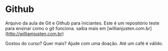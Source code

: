 # Github

Arquivo da aula de Git e Github para iniciantes.
Este é um repositório teste para ensinar como o git funciona. 
saiba mais em [willianjusten.com.br] (http://williamjusten.com.br)

Gostou do curso? Quer mais?
Ajude com uma doação. Até um café é válido.